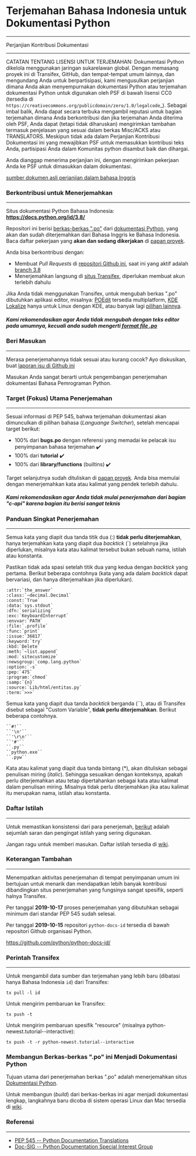 # Terjemahan Bahasa Indonesia untuk Dokumentasi Python
---

Perjanjian Kontribusi Dokumentasi

---

CATATAN TENTANG LISENSI UNTUK TERJEMAHAN: Dokumentasi Python dikelola 
menggunakan jaringan sukarelawan global. Dengan memasang proyek ini 
di Transifex, GitHub, dan tempat-tempat umum lainnya, dan mengundang
Anda untuk berpartisipasi, kami mengusulkan perjanjian dimana Anda akan
menyempurnakan dokumentasi Python atau terjemahan dokumentasi 
Python untuk digunakan oleh PSF di bawah lisensi CC0
(tersedia di
`https://creativecommons.org/publicdomain/zero/1.0/legalcode`_).
Sebagai imbal balik, Anda dapat secara terbuka mengambil reputasi untuk
bagian terjemahan dimana Anda berkontribusi dan jika terjemahan Anda 
diterima oleh PSF, Anda dapat (tetapi tidak diharuskan) mengirimkan 
tambahan termasuk penjelasan yang sesuai dalam berkas Misc/ACKS atau 
TRANSLATORS. Meskipun tidak ada dalam Perjanjian Kontribusi Dokumentasi
ini yang mewajibkan PSF untuk memasukkan kontribusi teks Anda, partisipasi 
Anda dalam Komunitas python disambut baik dan dihargai.

Anda dianggap menerima perjanjian ini, dengan mengirimkan pekerjaan
Anda ke PSF untuk dimasukkan dalam dokumentasi.

[sumber dokumen asli perjanjian dalam bahasa Inggris](https://www.python.org/dev/peps/pep-0545/#setup-the-documentation-contribution-agreement)

### Berkontribusi untuk Menerjemahkan
---
Situs dokumentasi Python Bahasa Indonesia: **https://docs.python.org/id/3.8/**

Repositori ini berisi [berkas-berkas ".po"](https://www.gnu.org/software/gettext/manual/html_node/PO-Files.html) dari [dokumentasi Python](https://docs.python.org/id/3.8/), yang akan dan sudah diterjemahkan dari Bahasa Inggris ke Bahasa Indonesia. Baca daftar pekerjaan yang **akan dan sedang dikerjakan** di [papan proyek](https://github.com/python/python-docs-id/projects/1).

Anda bisa berkontribusi dengan:

* Membuat _Pull Requests_ di [repositori Github ini](https://github.com/python/python-docs-id/), saat ini yang aktif adalah [branch 3.8](https://github.com/hilmanrdn/python-docs-id/tree/3.8)
* Menerjemahkan langsung di [situs Transifex](https://www.transifex.com/python-doc/python-newest/), diperlukan membuat akun terlebih dahulu

Jika Anda tidak menggunakan Transifex, untuk mengubah berkas ".po" dibutuhkan aplikasi editor, misalnya: [POEdit](https://poedit.net/) tersedia multiplatform, [KDE Lokalize](https://kde.org/applications/development/org.kde.lokalize) hanya untuk Linux dengan KDE, atau banyak lagi [pilihan lainnya](https://en.wikipedia.org/wiki/Comparison_of_computer-assisted_translation_tools).

##### Kami rekomendasikan agar Anda tidak mengubah dengan teks editor pada umumnya, kecuali anda sudah mengerti [format file .po](https://www.gnu.org/software/gettext/manual/html_node/PO-Files.html)

### Beri Masukan
---
Merasa penerjemahannya tidak sesuai atau kurang cocok? Ayo diskusikan, buat [laporan isu di Github ini](https://github.com/python/python-docs-id/issues)

Masukan Anda sangat berarti untuk pengembangan penerjemahan dokumentasi Bahasa Pemrograman Python.

### Target (Fokus) Utama Penerjemahan
---
Sesuai informasi di PEP 545, bahwa terjemahan dokumentasi akan dimunculkan di pilihan bahasa (_Languange Switcher_),
setelah mencapai target berikut:

* 100% dari **bugs.po** dengan referensi yang memadai ke pelacak isu penyimpanan bahasa terjemahan :heavy_check_mark:
* 100% dari **tutorial** :heavy_check_mark:
* 100% dari **library/functions** (builtins) :heavy_check_mark:

Target selanjutnya sudah dituliskan di [papan proyek](https://github.com/python/python-docs-id/projects/1#column-6851563). Anda bisa memulai dengan menerjemahkan kata atau kalimat yang pendek terlebih dahulu.

##### Kami rekomendasikan agar Anda tidak mulai penerjemahan dari bagian "c-api" karena bagian itu berisi sangat teknis

### Panduan Singkat Penerjemahan
---
Semua kata yang diapit dua tanda titik dua (:) **tidak perlu diterjemahkan**, hanya terjemahkan kata yang diapit dua *backtick* (`) setelahnya jika diperlukan, misalnya kata atau kalimat tersebut bukan sebuah nama, istilah atau konstanta.

Pastikan tidak ada spasi setelah titik dua yang kedua dengan *backtick* yang pertama. Berikut beberapa contohnya (kata yang ada dalam *backtick* dapat bervariasi, dan hanya diterjemahkan jika diperlukan).
```
:attr:`the_answer`
:class:`~decimal.Decimal`
:const:`True`
:data:`sys.stdout`
:dfn:`serializing`
:exc:`KeyboardInterrupt`
:envvar:`PATH`
:file:`.profile`
:func:`print`
:issue:`36817`
:keyword:`try`
:kbd:`Delete`
:meth:`~list.append`
:mod:`sitecustomize`
:newsgroup:`comp.lang.python`
:option:`-s`
:pep:`475`
:program:`chmod`
:samp:`{n}`
:source:`Lib/html/entitas.py`
:term:`>>>`
```

Semua kata yang diapit dua tanda *backtick* berganda (``), atau di Transifex disebut sebagai "Custom Variable",  **tidak perlu diterjemahkan**. Berikut beberapa contohnya.
```
``#!``
``'\n'``
``'\r\n'``
``'#'``
``.py``
``python.exe``
``.pyw``
```

Kata atau kalimat yang diapit dua tanda bintang (*), akan dituliskan sebagai penulisan miring (*italic*). Sehingga sesuaikan dengan konteksnya, apakah perlu diterjemahkan atau tetap dipertahankan sebagai kata atau kalimat dalam penulisan miring. Misalnya tidak perlu diterjemahkan jika atau kalimat itu merupakan nama, istilah atau konstanta.

### Daftar Istilah
---
Untuk memastikan konsistensi dari para penerjemah, [berikut](https://github.com/python/python-docs-id/wiki/Daftar-Istilah) adalah sejumlah saran dan pengingat istilah yang sering digunakan.

Jangan ragu untuk memberi masukan. Daftar istilah tersedia di [wiki](https://github.com/python/python-docs-id/wiki/Daftar-Istilah).

### Keterangan Tambahan
---
Menempatkan aktivitas penerjemahan di tempat penyimpanan umum ini bertujuan untuk menarik dan mendapatkan lebih banyak kontribusi dibandingkan situs penerjemahan yang fungsinya sangat spesifik, seperti halnya Transifex.

Per tanggal **2019-10-17** proses penerjemahan yang dibutuhkan sebagai minimum dari standar PEP 545 sudah selesai.

Per tanggal **2019-10-15** repositori `python-docs-id` tersedia di bawah repositori Github organisasi Python.

https://github.com/python/python-docs-id/

### Perintah Transifex
---
Untuk mengambil data sumber dan terjemahan yang lebih baru (dibatasi hanya Bahasa Indonesia `id`) dari Transifex:
```
tx pull -l id
```

Untuk mengirim pembaruan ke Transifex:
```
tx push -t
```

Untuk mengirim pembaruan spesifik "resource" (misalnya python-newest.tutorial--interactive):
```
tx push -t -r python-newest.tutorial--interactive
```

### Membangun Berkas-berkas ".po" ini Menjadi Dokumentasi Python

Tujuan utama dari penerjemahan berkas ".po" adalah menerjemahkan situs [Dokumentasi Python](https://docs.python.org).

Untuk membangun (_build_) dari berkas-berkas ini agar menjadi dokumentasi lengkap, langkahnya baru dicoba di sistem operasi Linux dan Mac tersedia di [wiki](https://github.com/python/python-docs-id/wiki/Membangun-Dokumentasi-Python-di-Komputer).

### Referensi
---

* [PEP 545 -- Python Documentation Translations](https://www.python.org/dev/peps/pep-0545/)
* [Doc-SIG -- Python Documentation Special Interest Group](https://mail.python.org/mailman/listinfo/doc-sig)

